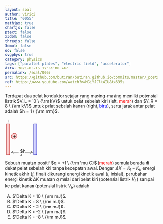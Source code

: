 ```yaml
---
layout: soal
author: viridi
title: "0055"
mathjax: true
chartjs: false
ptext: false
x3dom: false
threejs: false
3dmol: false
oo: false
svgphys: true
category: physics
tags: ["parallel plates", "electric field", "accelerator"]
date: 2021-03-15 12:34:00 +07
permalink: /soal/0055
src: https://github.com/butiran/butiran.github.io/commits/master/_posts/soal/04/2021-03-15-parallel-plates-accelerator-pos.md
ref: https://www.youtube.com/watch?v=MGiYJC7k4IU&t=635s
---
```

Terdapat dua pelat konduktor sejajar yang masing-masing memilki potensial listrik $V_L = 10 \ {\rm kV}$ untuk pelat sebelah kiri (left, <x style="color: red;">merah</x>) dan $V_R = 8 \ {\rm kV}$ untuk pelat sebelah kanan (right, <x style="color: blue;">biru</x>), serta jarak antar pelat adalah $h = 1 \ {\rm mm}$.

<svg style="display: none;">
	<style type="text/css">
	.lw1 { stroke-width: 1px; vector-effect: non-scaling-stroke; }
	.pos-charge { stroke: #a00; fill: #fcc; }
	.nol-charge { stroke: #000; fill: #ccc; }
	.neg-charge { stroke: #00a; fill: #ccf; }
	</style>
	<defs>
		<g id="arr">
			<path d="M0,0 h25 m-7,-4 l7,4 m-7,4 l7,-4" />
		</g>
		<g id="yz-plate">
			<rect x="0" y="0" width="10" height="100" />
		</g>
		<g id="yz-plate-parallel-pos-neg">
			<use xlink:href="#yz-plate" y="20" class="pos-charge lw1" />
			<use xlink:href="#yz-plate" x="90" y="20" class="neg-charge lw1" />
			<path d="M0,10 h10 m-5,-5 v10" stroke="black" />
			<path d="M90,10 h10" stroke="black" />
		</g>
		<g id="yz-plate-parallel-neg-pos">
			<use xlink:href="#yz-plate" x="90" y="20" class="neg-charge lw1" />
			<use xlink:href="#yz-plate" y="20" class="pos-charge lw1" />
			<path d="M90,10 h10 m-5,-5 v10" stroke="black" />
			<path d="M0,10 h10" stroke="black" />
		</g>
		<g id="pos-charge">
			<circle cx="10" cy="10" r="10" />
			<path d="M10,10 m-5,0 h10 m-5,-5 v10" stroke="black" />
		</g>
		<g id="neg-charge">
			<circle cx="10" cy="10" r="10" />
			<path d="M10,10 m-5,0 h10" stroke="black" />
		</g>
	</defs>
</svg>

<svg width="110" height="125" style="background: none;">
	<use xlink:href="#yz-plate-parallel-pos-neg" x="5" />
	<use xlink:href="#pos-charge" x="20" y="50" class="pos-charge" />
	<!--use xlink:href="#neg-charge" x="70" y="50" class="neg-charge" /-->
	<use xlink:href="#arr" transform="translate(65,112) rotate(0)" class="lw1" stroke="black" />
	<use xlink:href="#arr" transform="translate(45,112) rotate(-180)" class="lw1" stroke="black" />
	<foreignObject x="50" y="100" width="20" height="25">$h$</foreignObject>
</svg>

Sebuah muatan positif $q = +1 \ {\rm \mu C}$ (<x style="color: red;">merah</x>) semula berada di dekat pelat sebelah kiri tanpa kecepatan awal. Dengan $\Delta K = K_f - K_i$, energi kinetik akhir ($f$, final) dikurangi energi kinetik awal ($i$, inisial), perubahan energi kinetik $\Delta K$ muatan $q$ mulai dari pelat kiri (potensial listrik $V_L$) sampai ke pelat kanan (potensial listrik $V_R$) adalah

<ol type="A">
<li>$\Delta K = 10 \ {\rm mJ}$.
<li>$\Delta K = 8 \ {\rm mJ}$.
<li>$\Delta K = 2 \ {\rm mJ}$.
<li>$\Delta K = -2 \ {\rm mJ}$.
<li>$\Delta K = -8 \ {\rm mJ}$.
